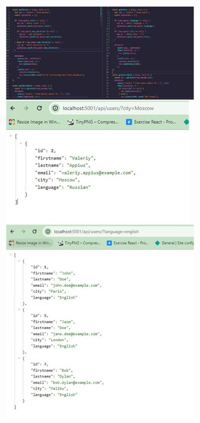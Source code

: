 <!-- ![Texte alternatif](./assets/exp02.JPG)
![Texte alternatif](./assets/exp02bis.JPG) -->
<!-- ![Texte alternatif](./assets/test_02bis.JPG) -->

<!-- ![Texte alternatif](./assets/exp03bis.JPG)
![Texte alternatif](./assets/exp03bis2.JPG)
![Texte alternatif](./assets/exp03bis3.JPG) -->
<!--
![Texte alternatif](./assets/exp03final.JPG) -->

<!-- ![Texte alternatif](./assets/test03.1.JPG) -->
<!--
![Texte alternatif](./assets/04exp.JPG)
![Texte alternatif](./assets/04exp1.JPG)
![Texte alternatif](./assets/04exp2.JPG) -->
<!--
![Texte alternatif](./assets/test04.JPG) -->

![Texte alternatif](./assets/getdetails.JPG)
![Texte alternatif](./assets/1exemple.JPG)
![Texte alternatif](./assets/2exemple.JPG)
